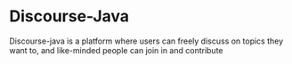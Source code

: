 # Discourse-Java
Discourse-java is a platform where users can freely discuss on topics they want to, and like-minded people can join in and contribute
